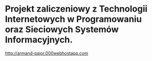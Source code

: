 # Projekt zaliczeniowy z Technologii Internetowych w Programowaniu oraz Sieciowych Systemów Informacyjnych.

http://armand-pajor.000webhostapp.com
